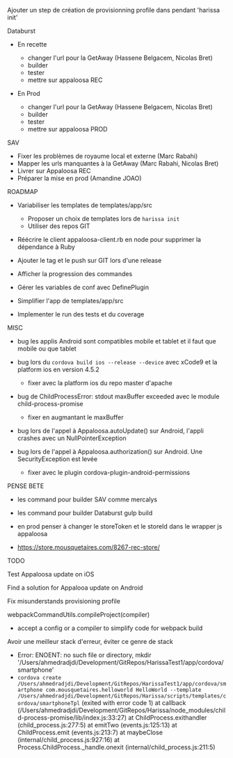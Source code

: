 Ajouter un step de création de provisionning profile dans pendant 'harissa init'

Databurst
- En recette
  - changer l'url pour la GetAway (Hassene Belgacem, Nicolas Bret)
  - builder
  - tester
  - mettre sur appaloosa REC

- En Prod
  - changer l'url pour la GetAway (Hassene Belgacem, Nicolas Bret)
  - builder
  - tester
  - mettre sur appaloosa PROD

SAV
- Fixer les problèmes de royaume local et externe (Marc Rabahi)
- Mapper les urls manquantes à la GetAway (Marc Rabahi, Nicolas Bret)
- Livrer sur Appaloosa REC
- Préparer la mise en prod (Amandine JOAO)


ROADMAP
- Variabiliser les templates de templates/app/src
  - Proposer un choix de templates lors de `harissa init`
  - Utiliser des repos GIT
- Réécrire le client appaloosa-client.rb en node pour supprimer la dépendance à Ruby
- Ajouter le tag et le push sur GIT lors d'une release

- Afficher la progression des commandes

- Gérer les variables de conf avec DefinePlugin

- Simplifier l'app de templates/app/src

- Implementer le run des tests et du coverage


MISC

- bug les applis Android sont compatibles mobile et tablet et il faut que mobile ou que tablet

- bug lors du `cordova build ios --release --device` avec xCode9 et la platform ios en version 4.5.2
  - fixer avec la platform ios du repo master d'apache

- bug de ChildProcessError: stdout maxBuffer exceeded avec le module child-process-promise
  - fixer en augmantant le maxBuffer

- bug lors de l'appel à Appaloosa.autoUpdate() sur Android, l'appli crashes avec un NullPointerException

- bug lors de l'appel à Appaloosa.authorization() sur Android. Une SecurityException est levée
  - fixer avec le plugin cordova-plugin-android-permissions


PENSE BETE

- les command pour builder SAV
  comme mercalys

- les command pour builder Databurst
  gulp build

- en prod penser à changer le storeToken et le storeId dans le wrapper js appaloosa

- https://store.mousquetaires.com/8267-rec-store/



TODO

Test Appaloosa update on iOS

Find a solution for Appalooa update on Android

Fix misunderstands provisioning profile

webpackCommandUtils.compileProject(compiler)
  - accept a config or a compiler to simplify code for webpack build

Avoir une meilleur stack d'erreur, éviter ce genre de stack
  - Error: ENOENT: no such file or directory, mkdir '/Users/ahmedradjdi/Development/GitRepos/HarissaTest1/app/cordova/smartphone'
  - `cordova create /Users/ahmedradjdi/Development/GitRepos/HarissaTest1/app/cordova/smartphone com.mousquetaires.helloworld HelloWorld --template /Users/ahmedradjdi/Development/GitRepos/Harissa/scripts/templates/cordova/smartphoneTpl` (exited with error code 1)
      at callback (/Users/ahmedradjdi/Development/GitRepos/Harissa/node_modules/child-process-promise/lib/index.js:33:27)
      at ChildProcess.exithandler (child_process.js:277:5)
      at emitTwo (events.js:125:13)
      at ChildProcess.emit (events.js:213:7)
      at maybeClose (internal/child_process.js:927:16)
      at Process.ChildProcess._handle.onexit (internal/child_process.js:211:5)